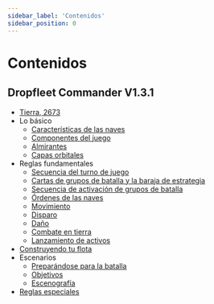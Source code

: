 ```yaml
---
sidebar_label: 'Contenidos'
sidebar_position: 0
---
```


# Contenidos

## Dropfleet Commander  V1.3.1

* [Tierra, 2673](earth-2673)
* Lo básico
  * [Características de las naves](the-basics/ships-characteristics)
  * [Componentes del juego](the-basics/game-components)
  * [Almirantes](the-basics/admirals)
  * [Capas orbitales](the-basics/orbital-layers)
* Reglas fundamentales
  * [Secuencia del turno de juego](core-rules/game-turn-sequence)
  * [Cartas de grupos de batalla y la baraja de estrategia](core-rules/battlegroup-cards-the-strategy-deck)
  * [Secuencia de activación de grupos de batalla](core-rules/battlegroup-activation-sequence)
  * [Órdenes de las naves](core-rules/ships-orders)
  * [Movimiento](core-rules/movement)
  * [Disparo](core-rules/firing)
  * [Daño](core-rules/damage)
  * [Combate en tierra](core-rules/ground-combat)
  * [Lanzamiento de activos](core-rules/launch-assets)
* [Construyendo tu flota](building-your-fleet)
* Escenarios
  * [Preparándose para la batalla](scenarios/preparing-for-battle)
  * [Objetivos](scenarios/objectives)
  * [Escenografía](scenarios/scenery)
* [Reglas especiales](special-rules)
